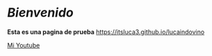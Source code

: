 # _Bienvenido_
**Esta es una pagina de prueba**
https://itsluca3.github.io/lucaindovino

[Mi Youtube](https://www.youtube.com/channel/UC6PMsEluaawjP5YxE5ZNWRA)
